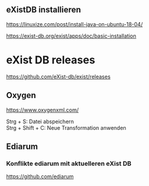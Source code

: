 ## eXistDB installieren

https://linuxize.com/post/install-java-on-ubuntu-18-04/

https://exist-db.org/exist/apps/doc/basic-installation

# eXist DB releases
https://github.com/eXist-db/exist/releases

## Oxygen   
https://www.oxygenxml.com/    

Strg + S: Datei abspeichern   
Strg + Shift + C: Neue Transformation anwenden

## Ediarum    
### Konflikte ediarum mit aktuelleren eXist DB 
https://github.com/ediarum
